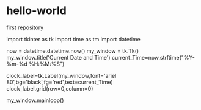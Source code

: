 # hello-world
first repository



import tkinter as tk
import time as tm
import datetime

now = datetime.datetime.now()
my_window = tk.Tk()
my_window.title('Current Date and Time')
current_Time=now.strftime("%Y-%m-%d %H:%M:%S")

clock_label=tk.Label(my_window,font='ariel 80',bg='black',fg='red',text=current_Time)
clock_label.grid(row=0,column=0)

my_window.mainloop()
